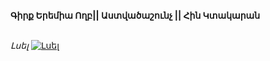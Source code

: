 **Գիրք Երեմիա Ողբ|| Աստվածաշունչ || Հին Կտակարան**

\
_Լսել_
[![Լսել](https://steamuserimages-a.akamaihd.net/ugc/364031285151936384/CABEA5103DFCCC0F86EE38B0C40C8E0B55814C9B/?imw=512&imh=512&ima=fit&impolicy=Letterbox&imcolor=%23000000&letterbox=true)](https://www.youtube.com/watch?v=pQiE_icb_zo&list=PLiqVN24ARkiVBupsD0XQso9mn_MtgQoBl&index=38)

